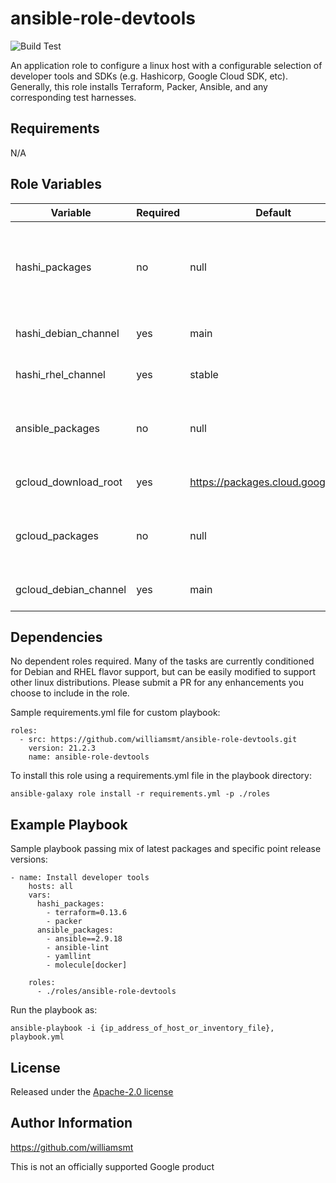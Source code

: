 # ansible-role-devtools
![Build Test](https://github.com/williamsmt/ansible-role-devtools/workflows/Build%20Test/badge.svg)

An application role to configure a linux host with a configurable selection of developer tools and SDKs (e.g. Hashicorp, Google Cloud SDK, etc). Generally, this role installs Terraform, Packer, Ansible, and any corresponding test harnesses.

Requirements
------------

N/A

Role Variables
--------------

| Variable | Required | Default | Choices | Comments |
|----------|----------|---------|---------|----------|
| hashi_packages | no | null | any available Hashicorp package from the vendor repo |      |
| hashi_debian_channel | yes | main | main | Controls APT mirror used |
| hashi_rhel_channel | yes | stable | stable,test | Controls Yum mirror used |
| ansible_packages | no | null | any available python package via pip | |
| gcloud_download_root | yes | https://packages.cloud.google.com | Any public repo URL | |
| gcloud_packages | no | null | Google package name for gcloud SDK | |
| gcloud_debian_channel | yes | main | main | Controls APT mirror used |

Dependencies
------------

No dependent roles required. Many of the tasks are currently conditioned for Debian and RHEL flavor support, but can be easily modified to support other linux distributions. Please submit a PR for any enhancements you choose to include in the role.

Sample requirements.yml file for custom playbook:

    roles:
      - src: https://github.com/williamsmt/ansible-role-devtools.git
        version: 21.2.3
        name: ansible-role-devtools

To install this role using a requirements.yml file in the playbook directory:

`ansible-galaxy role install -r requirements.yml -p ./roles`

Example Playbook
----------------

Sample playbook passing mix of latest packages and specific point release versions:

    - name: Install developer tools
        hosts: all
        vars:
          hashi_packages:
            - terraform=0.13.6
            - packer
          ansible_packages:
            - ansible==2.9.18
            - ansible-lint
            - yamllint
            - molecule[docker]

        roles:
          - ./roles/ansible-role-devtools

Run the playbook as:

`ansible-playbook -i {ip_address_of_host_or_inventory_file}, playbook.yml`

License
-------

Released under the [Apache-2.0 license](LICENSE)

Author Information
------------------

https://github.com/williamsmt

This is not an officially supported Google product